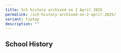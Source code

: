 ```yaml
---
title: Sch history archived on 2 April 2025
permalink: /sch-history-archived-on-2-april-2025/
variant: tiptap
description: ""
---
```

<h2>School History</h2>
<p></p>
<p></p>